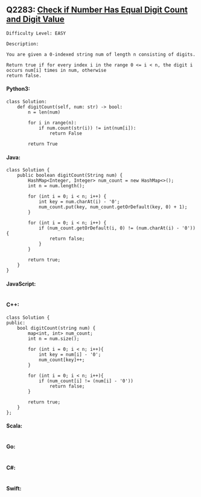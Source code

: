 ## Q2283: [Check if Number Has Equal Digit Count and Digit Value](https://leetcode.com/problems/check-if-number-has-equal-digit-count-and-digit-value/)

```
Difficulty Level: EASY
```

```
Description:

You are given a 0-indexed string num of length n consisting of digits.

Return true if for every index i in the range 0 <= i < n, the digit i occurs num[i] times in num, otherwise
return false.
```

#### Python3:

```
class Solution:
    def digitCount(self, num: str) -> bool:
        n = len(num)

        for i in range(n):
            if num.count(str(i)) != int(num[i]):
                return False

        return True
```

#### Java:

```
class Solution {
    public boolean digitCount(String num) {
        HashMap<Integer, Integer> num_count = new HashMap<>();
        int n = num.length();

        for (int i = 0; i < n; i++) {
            int key = num.charAt(i) - '0';
            num_count.put(key, num_count.getOrDefault(key, 0) + 1);
        }

        for (int i = 0; i < n; i++) {
            if (num_count.getOrDefault(i, 0) != (num.charAt(i) - '0')) {
                return false;
            }
        }

        return true;
    }
}
```

#### JavaScript:

```

```

#### C++:

```
class Solution {
public:
    bool digitCount(string num) {
        map<int, int> num_count;
        int n = num.size();

        for (int i = 0; i < n; i++){
            int key = num[i] - '0';
            num_count[key]++;
        }

        for (int i = 0; i < n; i++){
            if (num_count[i] != (num[i] - '0'))
                return false;
        }

        return true;
    }
};
```

#### Scala:

```

```

#### Go:

```

```

#### C#:

```

```

#### Swift:

```

```